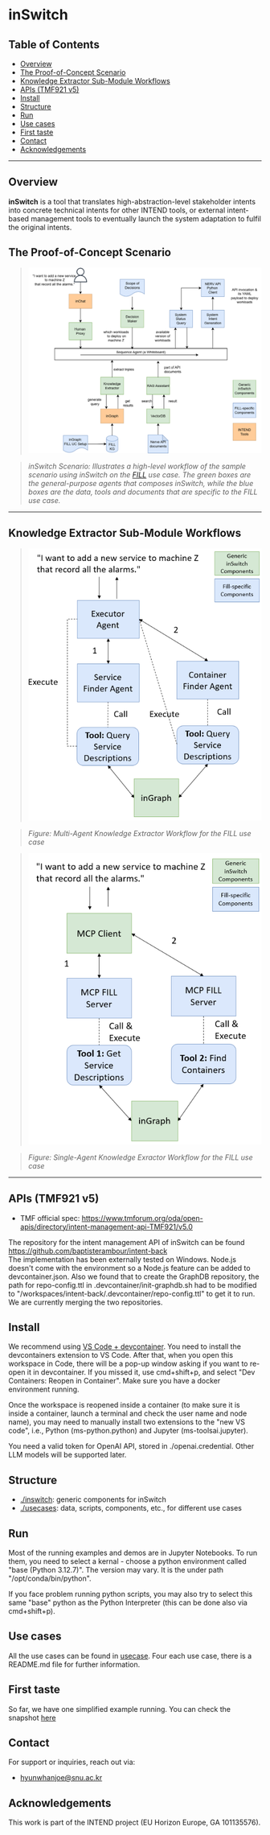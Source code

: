 # inSwitch

## Table of Contents
- [Overview](#overview)
- [The Proof-of-Concept Scenario](#the-proof-of-concept-scenario)
- [Knowledge Extractor Sub-Module Workflows](#knowledge-extractor-sub-module-workflows)
- [APIs (TMF921 v5)](#apis-tmf921-v5)
- [Install](#install)
- [Structure](#structure)
- [Run](#run)
- [Use cases](#use-cases)
- [First taste](#first-taste)
- [Contact](#contact)
- [Acknowledgements](#acknowledgements)
---

## Overview
**inSwitch** is a tool that translates high-abstraction-level stakeholder intents into concrete technical intents for other INTEND tools, or external intent-based management tools to eventually launch the system adaptation to fulfil the original intents. 

## The Proof-of-Concept Scenario
> ![POC Scenario Modified](usecases/fill/doc/poc-scenario-modified.png)

> *inSwitch Scenario: Illustrates a high-level workflow of the sample scenario using inSwitch on the [FILL](https://www.fill.co.at/en) use case.
The green boxes are the general-purpose agents that composes inSwitch, while the blue boxes are the
data, tools and documents that are specific to the FILL use case.*

---

## Knowledge Extractor Sub-Module Workflows
> ![Multi-Agent](usecases/fill/doc/multi_agent.PNG)

> *Figure: Multi-Agent Knowledge Extractor Workflow for the FILL use case*

> ![Single-Agent](usecases/fill/doc/single_agent.PNG)

> *Figure: Single-Agent Knowledge Exractor Workflow for the FILL use case*

---

## APIs (TMF921 v5)

- TMF official spec: https://www.tmforum.org/oda/open-apis/directory/intent-management-api-TMF921/v5.0

The repository for the intent management API of inSwitch can be found https://github.com/baptisterambour/intent-back  
The implementation has been externally tested on Windows. Node.js doesn't come with the environment so a Node.js feature can be added to devcontainer.json. Also we found that to create the GraphDB repository, the path for repo-config.ttl in .devcontainer/init-graphdb.sh had to be modified to "/workspaces/intent-back/.devcontainer/repo-config.ttl" to get it to run. We are currently merging the two repositories.

## Install
We recommend using [VS Code + devcontainer](https://code.visualstudio.com/docs/devcontainers/containers). You need to install the devcontainers extension to VS Code. After that, when you open this workspace in Code, there will be a pop-up window asking if you want to re-open it in devcontainer. If you missed it, use cmd+shift+p, and select 
"Dev Containers: Reopen in Container". Make sure you have a docker environment running. 

Once the workspace is reopened inside a container (to make sure it is inside a container, launch a terminal and check the user name and node name), you may need to manually install two extensions to the "new VS code", i.e., Python (ms-python.python) and Jupyter (ms-toolsai.jupyter).

You need a valid token for OpenAI API, stored in ./openai.credential. Other LLM models will be supported later. 

## Structure
- [./inswitch](inswitch/): generic components for inSwitch
- [./usecases](usecases/): data, scripts, components, etc., for different use cases

## Run
Most of the running examples and demos are in Jupyter Notebooks. To run them, you need to select a kernal - choose a python environment called "base (Python 3.12.7)". The version may vary. It is the under path "/opt/conda/bin/python".

If you face problem running python scripts, you may also try to select this same "base" python as the Python Interpreter (this can be done also via cmd+shift+p).

## Use cases
All the use cases can be found in [usecase](./usecases/). Four each use case, there is a README.md file for further information.

## First taste
So far, we have one simplified example running. You can check the snapshot [here](./usecases/fill/doc/snapshots/Step1-simplied-doc-api-call-2024-11-15.ipynb)

**Contact**
--

For support or inquiries, reach out via:
* hyunwhanjoe@snu.ac.kr

**Acknowledgements**
--

This work is part of the INTEND project (EU Horizon Europe, GA 101135576).
